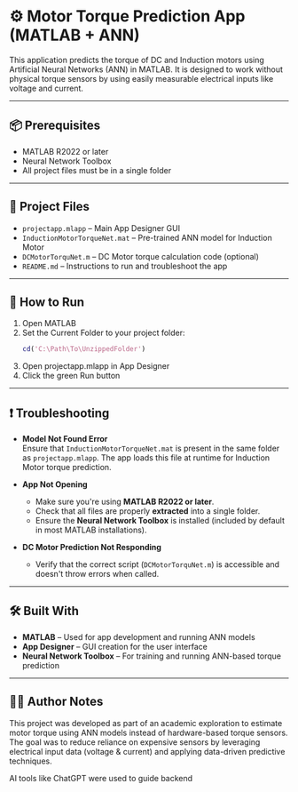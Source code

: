 # ⚙️ Motor Torque Prediction App (MATLAB + ANN)

This application predicts the torque of DC and Induction motors using Artificial Neural Networks (ANN) in MATLAB. It is designed to work without physical torque sensors by using easily measurable electrical inputs like voltage and current.

---

## 📦 Prerequisites

- MATLAB R2022 or later
- Neural Network Toolbox
- All project files must be in a single folder

---

## 📁 Project Files

- `projectapp.mlapp` – Main App Designer GUI
- `InductionMotorTorqueNet.mat` – Pre-trained ANN model for Induction Motor
- `DCMotorTorquNet.m` – DC Motor torque calculation code (optional)
- `README.md` – Instructions to run and troubleshoot the app

---

## 🚀 How to Run

1. Open MATLAB
2. Set the Current Folder to your project folder:
   ```matlab
   cd('C:\Path\To\UnzippedFolder')
3. Open projectapp.mlapp in App Designer
4. Click the green Run button

---

## ❗ Troubleshooting

- **Model Not Found Error**  
  Ensure that `InductionMotorTorqueNet.mat` is present in the same folder as `projectapp.mlapp`. The app loads this file at runtime for Induction Motor torque prediction.

- **App Not Opening**  
  - Make sure you're using **MATLAB R2022 or later**.
  - Check that all files are properly **extracted** into a single folder.
  - Ensure the **Neural Network Toolbox** is installed (included by default in most MATLAB installations).

- **DC Motor Prediction Not Responding**  
  - Verify that the correct script (`DCMotorTorquNet.m`) is accessible and doesn't throw errors when called.

---

## 🛠 Built With

- **MATLAB** – Used for app development and running ANN models
- **App Designer** – GUI creation for the user interface
- **Neural Network Toolbox** – For training and running ANN-based torque prediction

---

## 👨‍💻 Author Notes

This project was developed as part of an academic exploration to estimate motor torque using ANN models instead of hardware-based torque sensors. The goal was to reduce reliance on expensive sensors by leveraging electrical input data (voltage & current) and applying data-driven predictive techniques.

AI tools like ChatGPT were used to guide backend

